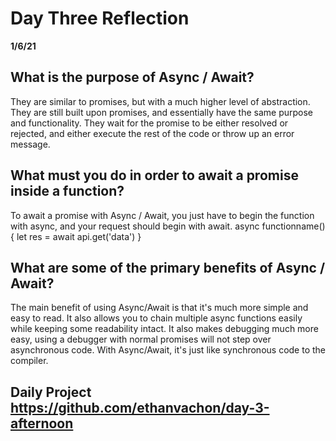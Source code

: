 # Day Three Reflection
__1/6/21__

## What is the purpose of Async / Await?
They are similar to promises, but with a much higher level of abstraction. They are still built upon promises, and essentially have the same purpose and functionality. They wait for the promise to be either resolved or rejected, and either execute the rest of the code or throw up an error message. 

## What must you do in order to await a promise inside a function?
To await a promise with Async / Await, you just have to begin the function with async, and your request should begin with await.
async functionname(){
  let res = await api.get('data')
}

## What are some of the primary benefits of Async / Await?
The main benefit of using Async/Await is that it's much more simple and easy to read. It also allows you to chain multiple async functions easily while keeping some readability intact. It also makes debugging much more easy, using a debugger with normal promises will not step over asynchronous code. With Async/Await, it's just like synchronous code to the compiler.



## Daily Project https://github.com/ethanvachon/day-3-afternoon